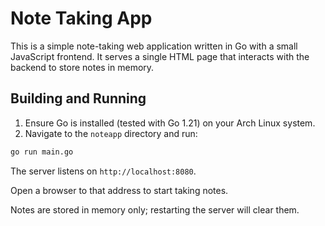 # Note Taking App

This is a simple note-taking web application written in Go with a small JavaScript frontend. It serves a single HTML page that interacts with the backend to store notes in memory.

## Building and Running

1. Ensure Go is installed (tested with Go 1.21) on your Arch Linux system.
2. Navigate to the `noteapp` directory and run:

```bash
go run main.go
```

The server listens on `http://localhost:8080`.

Open a browser to that address to start taking notes.

Notes are stored in memory only; restarting the server will clear them.
